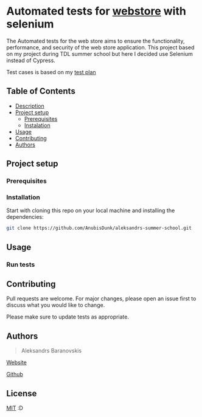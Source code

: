 # Automated tests for [webstore](https://coe-webstore.tdlbox.com/) with selenium

The Automated tests for the web store aims to ensure the functionality, performance, and security of the web store application.
This project based on my project during TDL summer school but here I decided use Selenium instead of Cypress.

Test cases is based on my [test plan](https://tdlschool.atlassian.net/browse/TSS22N-260?atlOrigin=eyJpIjoiM2FmMTIxODA3MmU4NDQ1MjkyNTg1NTA5NDM1MzA5ODAiLCJwIjoiaiJ9)

## Table of Contents

-   [Description](#automated-tests-for-webstore)
-   [Project setup](#project-setup)
    -   [Prerequisites](#prerequisites)
    -   [Instalation](#installation)
-   [Usage](#usage)
-   [Contributing](#contributing)
-   [Authors](#authors)

## Project setup

### Prerequisites

<!-- This project requires NodeJS and NPM.
[Node](http://nodejs.org/) and [NPM](https://npmjs.org/) are really easy to install.
To make sure you have them available on your machine,
try running the following command.

```bash
npm -v && node -v
10.8.1
v22.3.0
``` -->

### Installation

Start with cloning this repo on your local machine and installing the dependencies:

```bash
git clone https://github.com/AnubisDunk/aleksandrs-summer-school.git
```

<!-- ```bash
npm install
```

Setup test user _credentials_

Create `cypress.env.json` in project directory and put inside this code:

```json
{
    "EMAIL": "joe@doe.com",
    "PASSWORD": "joedoe"
}
``` -->

## Usage

### Run tests

<!-- To run **all** tests in headless mode, use:

```bash
npm run cypress-run
```

To run **all** tests in Cypress Test Runner, use:

```bash
npm run cypress-open
```

To run e2e tests in headless mode, use:

```bash
npm run cypress-run-e2e
```

To run Multi-Language tests in headless mode, use:

```bash
npm run cypress-run-multilang
```

### Useful commands

To remove reports after test execution, use:

```bash
npm run reports-cleanup
```

To format code, use:

```bash
npm run format
``` -->


## Contributing

Pull requests are welcome. For major changes, please open an issue first
to discuss what you would like to change.

Please make sure to update tests as appropriate.

## Authors

> Aleksandrs Baranovskis

[Website](https://anubisdunk.com/cv)

[Github](https://github.com/AnubisDunk)

## License

[MIT](https://choosealicense.com/licenses/mit/) :D